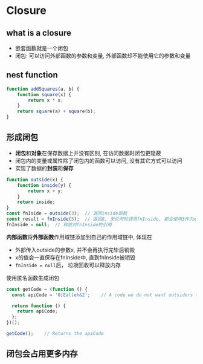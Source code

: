 # Closure

## what is a closure

- 嵌套函数就是一个闭包
- 闭包: 可以访问外部函数的参数和变量, 外部函数却不能使用它的参数和变量

## nest function

```js
function addSquares(a, b) {
    function square(x) {
        return x * x;
    }
    return square(a) + square(b);
}
```

## 形成闭包

- **闭包**和**对象**在保存数据上并没有区别, 在访问数据时闭包更隐蔽
- 闭包内的变量或属性除了闭包内的函数可以访问, 没有其它方式可以访问
- 实现了数据的**封装**和**保存**

```javascript
function outside(x) {
    function inside(y) {
        return x + y;
    }
    return inside;
}
const fnIside = outside(3);  // 返回inside函数
const result = fnInside(5);  // 返回8, 无论何时调用fnInside, 都会使用3作为x的值
fnInside = null;  // 释放对fnInside的引用
```

**内部函数**将**外部函数**作用域链添加到自己的作用域链中, 体现在

- 外部传入outside的参数x, 并不会再执行完毕后销毁
- x的值会一直保存在fnInside中, 直到fnInside被销毁
- `fnInside = null`后， 垃圾回收可以释放内存

使用匿名函数生成闭包

```js
const getCode = (function () {
  const apiCode = '0]Eal(eh&2';    // A code we do not want outsiders to be able to modify…

  return function () {
    return apiCode;
  };
})();

getCode();    // Returns the apiCode
```


## 闭包会占用更多内存
